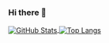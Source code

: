 ### Hi there 👋

<!--
**chucklu/chucklu** is a ✨ _special_ ✨ repository because its `README.md` (this file) appears on your GitHub profile.

Here are some ideas to get you started:

- 🔭 I’m currently working on ...
- 🌱 I’m currently learning ...
- 👯 I’m looking to collaborate on ...
- 🤔 I’m looking for help with ...
- 💬 Ask me about ...
- 📫 How to reach me: ...
- 😄 Pronouns: ...
- ⚡ Fun fact: ...
-->

<a href="https://github.com/chucklu">
  <img align="center" alt="GitHub Stats" src="https://github-readme-stats.vercel.app/api?username=chucklu&show_icons=true&include_all_commits=true" />
</a>
<a href="https://github.com/chucklu">
  <img align="center" alt="Top Langs" src="https://github-readme-stats.vercel.app/api/top-langs/?username=chucklu&layout=compact" />
</a>
